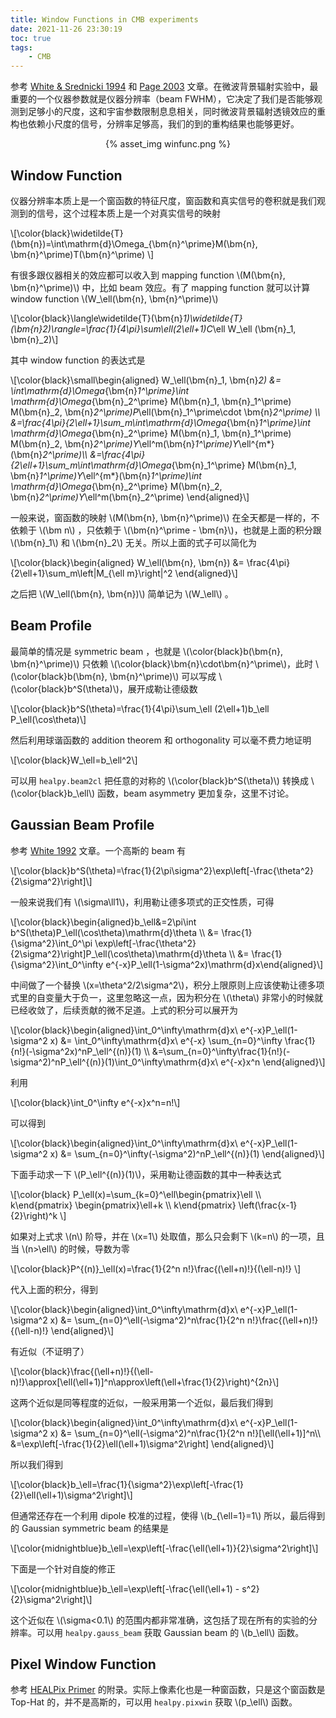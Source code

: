 ```yaml
---
title: Window Functions in CMB experiments
date: 2021-11-26 23:30:19
toc: true
tags:
    - CMB
---
```


参考 [White & Srednicki 1994](https://ui.adsabs.harvard.edu/abs/1995ApJ...443....6W/abstract) 和 [Page 2003](https://arxiv.org/abs/astro-ph/0302214) 文章。在微波背景辐射实验中，最重要的一个仪器参数就是仪器分辨率（beam FWHM），它决定了我们是否能够观测到足够小的尺度，这和宇宙参数限制息息相关，同时微波背景辐射透镜效应的重构也依赖小尺度的信号，分辨率足够高，我们的到的重构结果也能够更好。

<div style="text-align:center">
{% asset_img winfunc.png %}
</div>

<!--more-->

## **Window Function**

仪器分辨率本质上是一个窗函数的特征尺度，窗函数和真实信号的卷积就是我们观测到的信号，这个过程本质上是一个对真实信号的映射

\\[\color{black}\widetilde{T}(\bm{n})=\int\mathrm{d}\Omega_\{\bm{n}^\prime\}M(\bm{n}, \bm{n}^\prime)T(\bm{n}^\prime) \\]

有很多跟仪器相关的效应都可以收入到 mapping function \\(M(\bm{n}, \bm{n}^\prime)\\) 中，比如 beam 效应。有了 mapping function 就可以计算 window function \\(W_\ell(\bm{n}, \bm{n}^\prime)\\)

\\[\color{black}\langle\widetilde{T}(\bm{n}_1)\widetilde{T}(\bm{n}_2)\rangle=\frac{1}{4\pi}\sum_\ell(2\ell+1)C_\ell W_\ell (\bm{n}_1, \bm{n}_2)\\]

其中 window function 的表达式是

\\[\color{black}\small\begin{aligned} W_\ell(\bm{n}_1, \bm{n}_2) &= \int\mathrm{d}\Omega_\{\bm{n}_1^\prime\}\int \mathrm{d}\Omega_\{\bm{n}_2^\prime\} M(\bm{n}_1, \bm{n}_1^\prime) M(\bm{n}_2, \bm{n}_2^\prime)P_\ell(\bm{n}_1^\prime\cdot \bm{n}_2^\prime) \\\ &=\frac{4\pi}{2\ell+1}\sum_m\int\mathrm{d}\Omega_\{\bm{n}_1^\prime\}\int \mathrm{d}\Omega_\{\bm{n}_2^\prime\} M(\bm{n}_1, \bm{n}_1^\prime) M(\bm{n}_2, \bm{n}_2^\prime)Y_\ell^m(\bm{n}_1^\prime)Y_\ell^{m*}(\bm{n}_2^\prime)\\\ &=\frac{4\pi}{2\ell+1}\sum_m\int\mathrm{d}\Omega_\{\bm{n}_1^\prime\} M(\bm{n}_1, \bm{n}_1^\prime)Y_\ell^{m*}(\bm{n}_1^\prime)\int \mathrm{d}\Omega_\{\bm{n}_2^\prime\} M(\bm{n}_2, \bm{n}_2^\prime)Y_\ell^m(\bm{n}_2^\prime)   \end{aligned}\\]

一般来说，窗函数的映射 \\(M(\bm{n}, \bm{n}^\prime)\\) 在全天都是一样的，不依赖于 \\(\bm n\\) ，只依赖于 \\(\bm{n}^\prime - \bm{n}\\)，也就是上面的积分跟 \\(\bm{n}_1\\) 和 \\(\bm{n}_2\\) 无关。所以上面的式子可以简化为

\\[\color{black}\begin{aligned} W_\ell(\bm{n}, \bm{n}) &= \frac{4\pi}{2\ell+1}\sum_m\left|M_\{\ell m\}\right|^2   \end{aligned}\\]

之后把 \\(W_\ell(\bm{n}, \bm{n})\\) 简单记为 \\(W_\ell\\) 。

## **Beam Profile**

最简单的情况是 symmetric beam ，也就是 \\(\color{black}b(\bm{n}, \bm{n}^\prime)\\) 只依赖 \\(\color{black}\bm{n}\cdot\bm{n}^\prime\\)，此时 \\(\color{black}b(\bm{n}, \bm{n}^\prime)\\) 可以写成 \\(\color{black}b^S(\theta)\\)，展开成勒让德级数

\\[\color{black}b^S(\theta)=\frac{1}{4\pi}\sum_\ell (2\ell+1)b_\ell P_\ell(\cos\theta)\\]

然后利用球谐函数的 addition theorem 和 orthogonality 可以毫不费力地证明

\\[\color{black}W_\ell=b_\ell^2\\]

可以用 ``healpy.beam2cl`` 把任意的对称的 \\(\color{black}b^S(\theta)\\) 转换成 \\(\color{black}b_\ell\\) 函数，beam asymmetry 更加复杂，这里不讨论。

## **Gaussian Beam Profile**

参考 [White 1992](https://ui.adsabs.harvard.edu/abs/1992PhRvD..46.4198W/abstract) 文章。一个高斯的 beam 有

\\[\color{black}b^S(\theta)=\frac{1}{2\pi\sigma^2}\exp\left\[-\frac{\theta^2}{2\sigma^2}\right\]\\]

一般来说我们有 \\(\sigma\ll1\\)，利用勒让德多项式的正交性质，可得

\\[\color{black}\begin{aligned}b_\ell&=2\pi\int b^S(\theta)P_\ell(\cos\theta)\mathrm{d}\theta \\\ &= \frac{1}{\sigma^2}\int_0^\pi \exp\left[-\frac{\theta^2}{2\sigma^2}\right]P_\ell(\cos\theta)\mathrm{d}\theta  \\\ &= \frac{1}{\sigma^2}\int_0^\infty e^\{-x\}P_\ell(1-\sigma^2x)\mathrm{d}x\end{aligned}\\]

中间做了一个替换 \\(x=\theta^2/2\sigma^2\\)，积分上限原则上应该使勒让德多项式里的自变量大于负一，这里忽略这一点，因为积分在 \\(\theta\\) 非常小的时候就已经收敛了，后续贡献的微不足道。上式的积分可以展开为

\\[\color{black}\begin{aligned}\int_0^\infty\mathrm{d}x\ e^{-x}P_\ell(1-\sigma^2 x) &= \int_0^\infty\mathrm{d}x\ e^{-x} \sum_{n=0}^\infty \frac{1}{n!}(-\sigma^2x)^nP_\ell^\{(n)\}(1) \\\ &=\sum_{n=0}^\infty\frac{1}{n!}(-\sigma^2)^nP_\ell^\{(n)\}(1)\int_0^\infty\mathrm{d}x\ e^{-x}x^n \end{aligned}\\]

利用

\\[\color{black}\int_0^\infty e^{-x}x^n=n!\\]

可以得到

\\[\color{black}\begin{aligned}\int_0^\infty\mathrm{d}x\ e^{-x}P_\ell(1-\sigma^2 x) &= \sum_{n=0}^\infty(-\sigma^2)^nP_\ell^\{(n)\}(1)   \end{aligned}\\]

下面手动求一下 \\(P_\ell^\{(n)\}(1)\\)，采用勒让德函数的其中一种表达式

\\[\color{black} P_\ell(x)=\sum_{k=0}^\ell\begin{pmatrix}\ell \\\ k\end{pmatrix} \begin{pmatrix}\ell+k \\\ k\end{pmatrix} \left(\frac{x-1}{2}\right)^k \\]

如果对上式求 \\(n\\) 阶导，并在 \\(x=1\\) 处取值，那么只会剩下 \\(k=n\\) 的一项，且当 \\(n>\ell\\) 的时候，导数为零

\\[\color{black}P^{(n)}_\ell(x)=\frac{1}{2^n n!}\frac{(\ell+n)!}{(\ell-n)!}  \\]

代入上面的积分，得到

\\[\color{black}\begin{aligned}\int_0^\infty\mathrm{d}x\ e^{-x}P_\ell(1-\sigma^2 x) &= \sum_{n=0}^\ell(-\sigma^2)^n\frac{1}{2^n n!}\frac{(\ell+n)!}{(\ell-n)!}   \end{aligned}\\]

有近似（不证明了）

\\[\color{black}\frac{(\ell+n)!}{(\ell-n)!}\approx[\ell(\ell+1)]^n\approx\left(\ell+\frac{1}{2}\right)^{2n}\\]

这两个近似是同等程度的近似，一般采用第一个近似，最后我们得到

\\[\color{black}\begin{aligned}\int_0^\infty\mathrm{d}x\ e^{-x}P_\ell(1-\sigma^2 x) &= \sum_{n=0}^\ell(-\sigma^2)^n\frac{1}{2^n n!}[\ell(\ell+1)]^n\\\ &=\exp\left[-\frac{1}{2}\ell(\ell+1)\sigma^2\right]   \end{aligned}\\]

所以我们得到

\\[\color{black}b_\ell=\frac{1}{\sigma^2}\exp\left[-\frac{1}{2}\ell(\ell+1)\sigma^2\right]\\]

但通常还存在一个利用 dipole 校准的过程，使得 \\(b_{\ell=1}=1\\) 所以，最后得到的 Gaussian symmetric beam 的结果是

\\[\color{midnightblue}b_\ell=\exp\left[-\frac{\ell(\ell+1)}{2}\sigma^2\right]\\]

下面是一个针对自旋的修正

\\[\color{midnightblue}b_\ell=\exp\left[-\frac{\ell(\ell+1) - s^2}{2}\sigma^2\right]\\]

这个近似在 \\(\sigma<0.1\\) 的范围内都非常准确，这包括了现在所有的实验的分辨率。可以用 ``healpy.gauss_beam`` 获取 Gaussian beam 的 \\(b_\ell\\) 函数。

## **Pixel Window Function**

参考 [HEALPix Primer](https://healpix.jpl.nasa.gov/pdf/intro.pdf) 的附录。实际上像素化也是一种窗函数，只是这个窗函数是 Top-Hat 的，并不是高斯的，可以用 ``healpy.pixwin`` 获取 \\(p_\ell\\) 函数。

</br>
